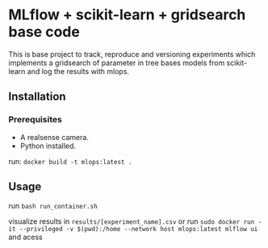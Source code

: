 # MLflow + scikit-learn + gridsearch base code

This is base project to track, reproduce and versioning experiments which implements a gridsearch of parameter in tree bases models from scikit-learn and log the results with mlops.
 
## Installation
### Prerequisites
* A realsense camera.
* Python installed.

run:
`docker build -t mlops:latest .`

## Usage
run `bash run_container.sh`

visualize results in `results/[experiment_name].csv` or run `sudo docker run -it --privileged -v $(pwd):/home --network host mlops:latest mlflow ui` and acess





